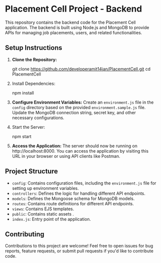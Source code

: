 # Placement Cell Project - Backend

This repository contains the backend code for the Placement Cell application. The backend is built using Node.js and MongoDB to provide APIs for managing job placements, users, and related functionalities.

## Setup Instructions

1. **Clone the Repository:**
   
   git clone https://github.com/developeramit14jan/PlacementCell.git
   cd PlacementCell
   

2. Install Dependencies:
   
   npm install
   

3. **Configure Environment Variables:**
   Create an `environment.js` file in the `config` directory based on the provided `environment.sample.js` file. Update the MongoDB connection string, secret key, and other necessary configurations.

4. Start the Server:
   
   npm start


5. **Access the Application:**
   The server should now be running on http://localhost:8000. You can access the application by visiting this URL in your browser or using API clients like Postman.

## Project Structure

- `config`: Contains configuration files, including the `environment.js` file for setting up environment variables.
- `controllers`: Defines the logic for handling different API endpoints.
- `models`: Defines the Mongoose schema for MongoDB models.
- `routes`: Contains route definitions for different API endpoints.
- `views`: Contains EJS templates.
- `public`: Contains static assets .
- `index.js`: Entry point of the application.

## Contributing

Contributions to this project are welcome! Feel free to open issues for bug reports, feature requests, or submit pull requests if you'd like to contribute code.
